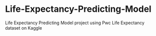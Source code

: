 # Life-Expectancy-Predicting-Model
Life Expectancy Predicting Model project using Pwc Life Expectancy dataset on Kaggle

